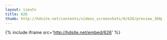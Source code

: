 ```yaml
---
layout: sieutv
title: 626
thumb: http://hdsite.net/contents/videos_screenshots/0/626/preview_360p.mp4.jpg
---
```

{% include iframe src='http://hdsite.net/embed/626' %}
 
